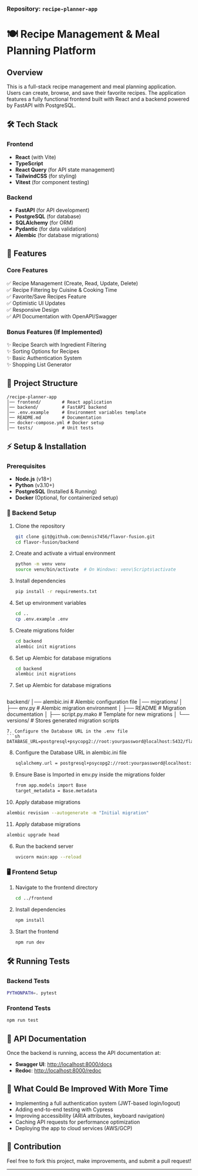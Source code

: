 ### Repository: `recipe-planner-app`  

# 🍽️ Recipe Management & Meal Planning Platform  

## Overview  
This is a full-stack recipe management and meal planning application. Users can create, browse, and save their favorite recipes. The application features a fully functional frontend built with React and a backend powered by FastAPI with PostgreSQL.  

## 🛠️ Tech Stack  

### Frontend  
- **React** (with Vite)  
- **TypeScript**  
- **React Query** (for API state management)  
- **TailwindCSS** (for styling)  
- **Vitest** (for component testing)  

### Backend  
- **FastAPI** (for API development)  
- **PostgreSQL** (for database)  
- **SQLAlchemy** (for ORM)  
- **Pydantic** (for data validation)  
- **Alembic** (for database migrations)  

## 🚀 Features  

### Core Features  
✅ Recipe Management (Create, Read, Update, Delete)  
✅ Recipe Filtering by Cuisine & Cooking Time  
✅ Favorite/Save Recipes Feature  
✅ Optimistic UI Updates  
✅ Responsive Design  
✅ API Documentation with OpenAPI/Swagger  

### Bonus Features (If Implemented)  
✨ Recipe Search with Ingredient Filtering  
✨ Sorting Options for Recipes  
✨ Basic Authentication System  
✨ Shopping List Generator  

## 📂 Project Structure  
```
/recipe-planner-app
│── frontend/        # React application  
│── backend/         # FastAPI backend  
│── .env.example     # Environment variables template  
│── README.md        # Documentation  
│── docker-compose.yml # Docker setup  
│── tests/           # Unit tests  
```  

## ⚡ Setup & Installation  

### Prerequisites  
- **Node.js** (v18+)  
- **Python** (v3.10+)  
- **PostgreSQL** (Installed & Running)  
- **Docker** (Optional, for containerized setup)  

### 🔧 Backend Setup  

1. Clone the repository  
   ```sh
   git clone git@github.com:Dennis7456/flavor-fusion.git
   cd flavor-fusion/backend
   ```  
2. Create and activate a virtual environment  
   ```sh
   python -m venv venv  
   source venv/bin/activate  # On Windows: venv\Scripts\activate  
   ```  
3. Install dependencies  
   ```sh
   pip install -r requirements.txt  
   ```  
4. Set up environment variables  
   ```sh
   cd ..
   cp .env.example .env  
   ```  
5. Create migrations folder  
   ```sh
   cd backend
   alembic init migrations
   ```
6. Set up Alembic for database migrations  
   ```sh
   cd backend
   alembic init migrations
   ```
6. Set up Alembic for database migrations  
   ```sh
backend/
│── alembic.ini                # Alembic configuration file
│── migrations/
│   ├── env.py                 # Alembic migration environment
│   ├── README                 # Migration documentation
│   ├── script.py.mako         # Template for new migrations
│   └── versions/              # Stores generated migration scripts

   ```
7. Configure the Database URL in the .env file
   ```sh
   DATABASE_URL=postgresql+psycopg2://root:yourpassword@localhost:5432/flavor_fusion_db
   ```
8. Configure the Database URL in alembic.ini file
   ```sh
   sqlalchemy.url = postgresql+psycopg2://root:yourpassword@localhost:5432/flavor_fusion_db
   ```
9. Ensure Base is Imported in env.py inside the migrations folder
   ```sh
   from app.models import Base
   target_metadata = Base.metadata
   ```
10. Apply database migrations  
   ```sh
   alembic revision --autogenerate -m "Initial migration"
   ```
11. Apply database migrations  
   ```sh
   alembic upgrade head  
   ```
6. Run the backend server  
   ```sh
   uvicorn main:app --reload  
   ```  

### 🖥️ Frontend Setup  

1. Navigate to the frontend directory  
   ```sh
   cd ../frontend  
   ```  
2. Install dependencies  
   ```sh
   npm install  
   ```  
3. Start the frontend  
   ```sh
   npm run dev  
   ```  

## 🛠️ Running Tests  

### Backend Tests  
```sh
PYTHONPATH=. pytest
```  

### Frontend Tests  
```sh
npm run test  
```  

## 📌 API Documentation  
Once the backend is running, access the API documentation at:  
- **Swagger UI**: [http://localhost:8000/docs](http://localhost:8000/docs)  
- **Redoc**: [http://localhost:8000/redoc](http://localhost:8000/redoc)  

## 📝 What Could Be Improved With More Time  
- Implementing a full authentication system (JWT-based login/logout)  
- Adding end-to-end testing with Cypress  
- Improving accessibility (ARIA attributes, keyboard navigation)  
- Caching API requests for performance optimization  
- Deploying the app to cloud services (AWS/GCP)  

## 🤝 Contribution  
Feel free to fork this project, make improvements, and submit a pull request!  

---